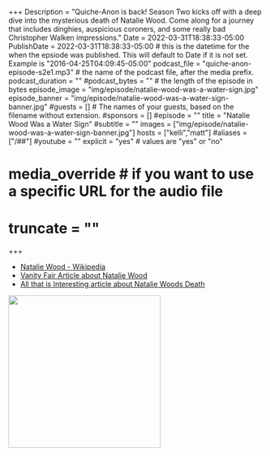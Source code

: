 +++
Description = "Quiche-Anon is back! Season Two kicks off with a deep dive into the mysterious death of Natalie Wood. Come along for a journey that includes dinghies, auspicious coroners, and some really bad Christopher Walken impressions."
Date = 2022-03-31T18:38:33-05:00
PublishDate = 2022-03-31T18:38:33-05:00 # this is the datetime for the when the epsiode was published. This will default to Date if it is not set. Example is "2016-04-25T04:09:45-05:00"
podcast_file = "quiche-anon-episode-s2e1.mp3" # the name of the podcast file, after the media prefix.
podcast_duration = ""
#podcast_bytes = "" # the length of the episode in bytes
episode_image = "img/episode/natalie-wood-was-a-water-sign.jpg"
episode_banner = "img/episode/natalie-wood-was-a-water-sign-banner.jpg"
#guests = [] # The names of your guests, based on the filename without extension.
#sponsors = []
#episode = ""
title = "Natalie Wood Was a Water Sign"
#subtitle = ""
images = ["img/episode/natalie-wood-was-a-water-sign-banner.jpg"]
hosts = ["kelli","matt"]
#aliases = ["/##"]
#youtube = ""
explicit = "yes" # values are "yes" or "no"
# media_override # if you want to use a specific URL for the audio file
# truncate = ""
+++
- [Natalie Wood - Wikipedia](https://en.wikipedia.org/wiki/Natalie_Wood)
- [Vanity Fair Article about Natalie Wood](​​https://www.vanityfair.com/hollywood/2020/03/natalie-wood-death-murder-robert-wagner-book)
- [All that is Interesting article about Natalie Woods Death](https://allthatsinteresting.com/natalie-wood-death)

<img src = "/img/joes.jpg" width = 300px>
